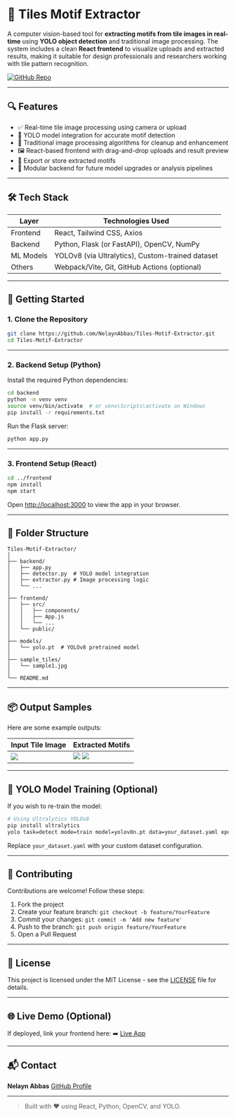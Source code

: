 # 🧱 Tiles Motif Extractor

A computer vision-based tool for **extracting motifs from tile images in real-time** using **YOLO object detection** and traditional image processing. The system includes a clean **React frontend** to visualize uploads and extracted results, making it suitable for design professionals and researchers working with tile pattern recognition.

[![GitHub Repo](https://img.shields.io/badge/GitHub-View%20Repository-blue?logo=github)](https://github.com/NelaynAbbas/Tiles-Motif-Extractor)

---

## 🔍 Features

- ✅ Real-time tile image processing using camera or upload
- 🎯 YOLO model integration for accurate motif detection
- 🧠 Traditional image processing algorithms for cleanup and enhancement
- 🖼️ React-based frontend with drag-and-drop uploads and result preview
- 💾 Export or store extracted motifs
- 🧪 Modular backend for future model upgrades or analysis pipelines

---

## 🛠️ Tech Stack

| Layer       | Technologies Used                          |
|-------------|---------------------------------------------|
| Frontend    | React, Tailwind CSS, Axios                  |
| Backend     | Python, Flask (or FastAPI), OpenCV, NumPy   |
| ML Models   | YOLOv8 (via Ultralytics), Custom-trained dataset |
| Others      | Webpack/Vite, Git, GitHub Actions (optional) |

---

## 🚀 Getting Started

### 1. Clone the Repository

```bash
git clone https://github.com/NelaynAbbas/Tiles-Motif-Extractor.git
cd Tiles-Motif-Extractor
````

---

### 2. Backend Setup (Python)

Install the required Python dependencies:

```bash
cd backend
python -m venv venv
source venv/bin/activate  # or venv\Scripts\activate on Windows
pip install -r requirements.txt
```

Run the Flask server:

```bash
python app.py
```

---

### 3. Frontend Setup (React)

```bash
cd ../frontend
npm install
npm start
```

Open [http://localhost:3000](http://localhost:3000) to view the app in your browser.

---

## 📁 Folder Structure

```
Tiles-Motif-Extractor/
│
├── backend/
│   ├── app.py
│   ├── detector.py  # YOLO model integration
│   ├── extractor.py # Image processing logic
│   └── ...
│
├── frontend/
│   ├── src/
│   │   ├── components/
│   │   ├── App.js
│   │   └── ...
│   └── public/
│
├── models/
│   └── yolo.pt  # YOLOv8 pretrained model
│
├── sample_tiles/
│   └── sample1.jpg
│
└── README.md
```

---

## 📦 Output Samples

Here are some example outputs:

| Input Tile Image              | Extracted Motifs                                |
| ----------------------------- | ----------------------------------------------- |
| ![](![i2](https://github.com/user-attachments/assets/b0812317-5c89-4f0d-bff1-69d76670eb6e)) | ![](<img width="80" height="115" alt="motif_0" src="https://github.com/user-attachments/assets/5455177a-14e9-41ff-9cc0-0c7295ddd62b" />) ![](<img width="89" height="88" alt="motif_3" src="https://github.com/user-attachments/assets/0a017a0f-5527-4682-9869-4b8612aa17cd" />) |

---

## 🧪 YOLO Model Training (Optional)

If you wish to re-train the model:

```bash
# Using Ultralytics YOLOv8
pip install ultralytics
yolo task=detect mode=train model=yolov8n.pt data=your_dataset.yaml epochs=100 imgsz=640
```

Replace `your_dataset.yaml` with your custom dataset configuration.

---

## 🤝 Contributing

Contributions are welcome! Follow these steps:

1. Fork the project
2. Create your feature branch: `git checkout -b feature/YourFeature`
3. Commit your changes: `git commit -m 'Add new feature'`
4. Push to the branch: `git push origin feature/YourFeature`
5. Open a Pull Request

---

## 📃 License

This project is licensed under the MIT License - see the [LICENSE](LICENSE) file for details.

---

## 🌐 Live Demo (Optional)

If deployed, link your frontend here:
➡️ [Live App](#)

---

## 📬 Contact

**Nelayn Abbas**
[GitHub Profile](https://github.com/NelaynAbbas)

---

> Built with ❤️ using React, Python, OpenCV, and YOLO.

```
